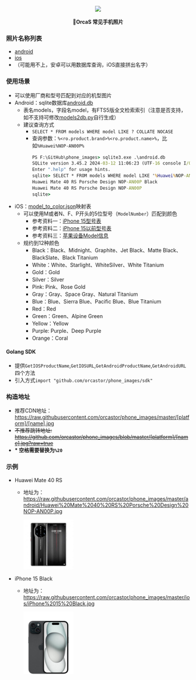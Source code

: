<p align="center">
  <a href="https://orcastor.github.io/doc/">
    <img src="https://orcastor.github.io/doc/logo.svg">
  </a>
</p>

<p align="center"><strong>📱OrcaS 常见手机照片</strong></p>

### 照片名称列表

- [android](android/android)
- [ios](ios/ios)
- （可能用不上，安卓可以用数据库查询，iOS直接拼出名字）

### 使用场景

- 可以使用厂商和型号匹配到对应的机型图片
- Android：sqlite数据库[android.db](android.db)
  - 表名models，字段名model，有FTS5版全文检索索引（注意是否支持，如不支持可修改[models2db.py](models2db.py)自行生成）
  - 建议查询方式
    - `SELECT * FROM models WHERE model LIKE ? COLLATE NOCASE`
    - 查询参数：`%<ro.product.brand>%<ro.product.name>%`，比如`%Huawei%NOP-AN00P%`
        ``` cmd
        PS F:\GitHub\phone_images> sqlite3.exe .\android.db
        SQLite version 3.45.2 2024-03-12 11:06:23 (UTF-16 console I/O)
        Enter ".help" for usage hints.
        sqlite> SELECT * FROM models WHERE model LIKE '%Huawei%NOP-AN00P%' COLLATE NOCASE;
        Huawei Mate 40 RS Porsche Design NOP-AN00P Black
        Huawei Mate 40 RS Porsche Design NOP-AN00P
        sqlite>
        ```
- iOS：[model_to_color.json](model_to_color.json)映射表
  - 可以使用M或者N、F、P开头的5位型号（`ModelNumber`）匹配到颜色
      - 参考资料一：[iPhone 15型号表](https://ek.ua/en/post/5188/122-how-not-to-make-a-mistake-iphone-article-numbers-and-their-decoding/)
      - 参考资料二：[iPhone 15以前型号表](https://github.com/pbakondy/ios-device-list/blob/b50e6818ae5d24c80bef0594a4c43da58f58ceb1/iphone.json)
      - 参考资料三：[苹果设备Model信息](https://www.theiphonewiki.com/wiki/Models)
  - 规约到12种颜色
      - Black：Black、Midnight、Graphite、Jet Black、Matte Black、BlackSlate、Black Titanium
      - White：White、Starlight、WhiteSilver、White Titanium
      - Gold：Gold
      - Silver：Silver
      - Pink: Pink、Rose Gold
      - Gray：Gray、Space Gray、Natural Titanium
      - Blue：Blue、Sierra Blue、Pacific Blue、Blue Titanium
      - Red：Red
      - Green：Green、Alpine Green
      - Yellow：Yellow
      - Purple: Purple、Deep Purple
      - Orange：Coral

#### Golang SDK

- 提供`GetIOSProductName`,`GetIOSURL`,`GetAndroidProductName`,`GetAndroidURL`四个方法
- 引入方式`import "github.com/orcastor/phone_images/sdk"`

### 构造地址

- 推荐CDN地址：https://raw.githubusercontent.com/orcastor/phone_images/master/[platform]/[name].jpg
- ~~不推荐跳转地址: https://github.com/orcastor/phone_images/blob/master/[platform]/[name].jpg?raw=true~~
- **\* 空格需要替换为`%20`**

### 示例

- Huawei Mate 40 RS

  - 地址为：https://raw.githubusercontent.com/orcastor/phone_images/master/android/Huawei%20Mate%2040%20RS%20Porsche%20Design%20NOP-AN00P.jpg

    <img src="https://raw.githubusercontent.com/orcastor/phone_images/master/android/Huawei%20Mate%2040%20RS%20Porsche%20Design%20NOP-AN00P.jpg" width="30%">

- iPhone 15 Black

  - 地址为：https://raw.githubusercontent.com/orcastor/phone_images/master/ios/iPhone%2015%20Black.jpg

    <img src="https://raw.githubusercontent.com/orcastor/phone_images/master/ios/iPhone%2015%20Black.jpg" width="30%">
